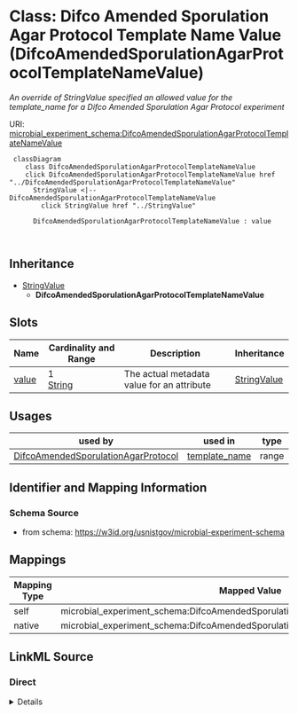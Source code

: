 

# Class: Difco Amended Sporulation Agar Protocol Template Name Value (DifcoAmendedSporulationAgarProtocolTemplateNameValue)




_An override of StringValue specified an allowed value for the template_name for a Difco Amended Sporulation Agar Protocol experiment_







URI: [microbial_experiment_schema:DifcoAmendedSporulationAgarProtocolTemplateNameValue](https://w3id.org/usnistgov/microbial-experiment-schema/DifcoAmendedSporulationAgarProtocolTemplateNameValue)






```mermaid
 classDiagram
    class DifcoAmendedSporulationAgarProtocolTemplateNameValue
    click DifcoAmendedSporulationAgarProtocolTemplateNameValue href "../DifcoAmendedSporulationAgarProtocolTemplateNameValue"
      StringValue <|-- DifcoAmendedSporulationAgarProtocolTemplateNameValue
        click StringValue href "../StringValue"
      
      DifcoAmendedSporulationAgarProtocolTemplateNameValue : value
        
      
```





## Inheritance
* [StringValue](StringValue.md)
    * **DifcoAmendedSporulationAgarProtocolTemplateNameValue**



## Slots

| Name | Cardinality and Range | Description | Inheritance |
| ---  | --- | --- | --- |
| [value](value.md) | 1 <br/> [String](String.md) | The actual metadata value for an attribute | [StringValue](StringValue.md) |





## Usages

| used by | used in | type | used |
| ---  | --- | --- | --- |
| [DifcoAmendedSporulationAgarProtocol](DifcoAmendedSporulationAgarProtocol.md) | [template_name](template_name.md) | range | [DifcoAmendedSporulationAgarProtocolTemplateNameValue](DifcoAmendedSporulationAgarProtocolTemplateNameValue.md) |






## Identifier and Mapping Information







### Schema Source


* from schema: https://w3id.org/usnistgov/microbial-experiment-schema




## Mappings

| Mapping Type | Mapped Value |
| ---  | ---  |
| self | microbial_experiment_schema:DifcoAmendedSporulationAgarProtocolTemplateNameValue |
| native | microbial_experiment_schema:DifcoAmendedSporulationAgarProtocolTemplateNameValue |







## LinkML Source

<!-- TODO: investigate https://stackoverflow.com/questions/37606292/how-to-create-tabbed-code-blocks-in-mkdocs-or-sphinx -->

### Direct

<details>
```yaml
name: DifcoAmendedSporulationAgarProtocolTemplateNameValue
description: An override of StringValue specified an allowed value for the template_name
  for a Difco Amended Sporulation Agar Protocol experiment
title: Difco Amended Sporulation Agar Protocol Template Name Value
from_schema: https://w3id.org/usnistgov/microbial-experiment-schema
is_a: StringValue
slot_usage:
  value:
    name: value
    range: string
    required: true
    pattern: ^Difco Amended Sporulation Agar Protocol$

```
</details>

### Induced

<details>
```yaml
name: DifcoAmendedSporulationAgarProtocolTemplateNameValue
description: An override of StringValue specified an allowed value for the template_name
  for a Difco Amended Sporulation Agar Protocol experiment
title: Difco Amended Sporulation Agar Protocol Template Name Value
from_schema: https://w3id.org/usnistgov/microbial-experiment-schema
is_a: StringValue
slot_usage:
  value:
    name: value
    range: string
    required: true
    pattern: ^Difco Amended Sporulation Agar Protocol$
attributes:
  value:
    name: value
    description: The actual metadata value for an attribute
    title: value
    from_schema: https://w3id.org/usnistgov/microbial-experiment-schema
    rank: 1000
    alias: value
    owner: DifcoAmendedSporulationAgarProtocolTemplateNameValue
    domain_of:
    - BooleanValue
    - NumberValue
    - StringValue
    - UriValue
    - DateValue
    - ArrayValue
    - ELabItemValue
    - FCInjectionModeValue
    - IncubationAtmosphereValue
    range: string
    required: true
    pattern: ^Difco Amended Sporulation Agar Protocol$

```
</details>